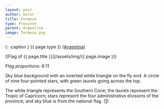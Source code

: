 ```yaml
---
layout: post
author: Gurur
title: Formosa
type: Province
parent: Argentina
image: formosa.png
---
```

{: .caption }
{{ page.type }} ([Argentina](/2019/03/11/argentina.html))

![Flag of {{ page.title }}](/assets/img/{{ page.image }})

*Flag proportions*: 6:11

Sky blue background with an inverted white triangle on the fly end. A circle of nine four-pointed stars, with green laurels going across the top.

The white triangle represents the Southern Cone; the laurels represent the Tropic of Capricorn; stars represent the four administrative divisions of the province; and sky blue is from the national flag. (<span class="source-link">[1](https://www.crwflags.com/fotw/flags/ar-p.html#descr)</span>)